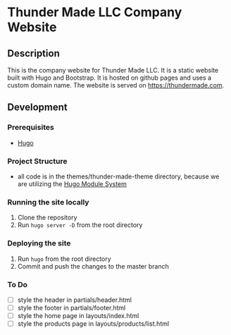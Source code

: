 # Thunder Made LLC Company Website
## Description
This is the company website for Thunder Made LLC. It is a static website built with Hugo and Bootstrap. It is hosted on github pages and uses a custom domain name. The website is served on https://thundermade.com.

## Development
### Prerequisites
- [Hugo](https://gohugo.io/getting-started/installing/)

### Project Structure
- all code is in the themes/thunder-made-theme directory, because we are utilizing the [Hugo Module System](https://gohugo.io/hugo-modules/)


### Running the site locally
1. Clone the repository
2. Run `hugo server -D` from the root directory

### Deploying the site
1. Run `hugo` from the root directory
2. Commit and push the changes to the master branch

### To Do
- [ ] style the header in partials/header.html
- [ ] style the footer in partials/footer.html
- [ ] style the home page in layouts/index.html
- [ ] style the products page in layouts/products/list.html